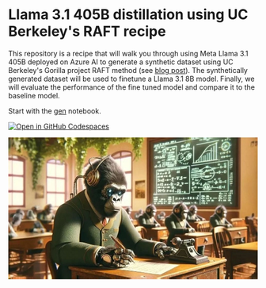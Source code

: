 # Llama 3.1 405B distillation using UC Berkeley's RAFT recipe

This repository is a recipe that will walk you through using Meta Llama 3.1 405B deployed on Azure AI to generate a synthetic dataset using UC Berkeley's Gorilla project RAFT method (see [blog post](https://aka.ms/raft-blog)). The synthetically generated dataset will be used to finetune a Llama 3.1 8B model. Finally, we will evaluate the performance of the fine tuned model and compare it to the baseline model.

Start with the [gen](./gen.ipynb) notebook.

[![Open in GitHub Codespaces](https://github.com/codespaces/badge.svg)](https://codespaces.new/cedricvidal/llama-raft-recipe)

![Gorilla Student](./doc/student-gorilla.jpeg "Student Gorilla")
